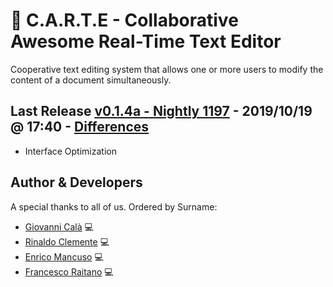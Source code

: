 # :memo: C.A.R.T.E - Collaborative Awesome Real-Time Text Editor
Cooperative text editing system that allows one or more users to modify the content of a document simultaneously.

## Last Release [v0.1.4a - Nightly 1197] - 2019/10/19 @ 17:40 - [Differences]
- Interface Optimization

## Author & Developers
A special thanks to all of us. Ordered by Surname:
 - [Giovanni Calà] :computer:
 - [Rinaldo Clemente] :computer:
 - [Enrico Mancuso] :computer:
 - [Francesco Raitano] :computer:


[v0.1.4a - Nightly 1197]: https://github.com/giovannic96/Real-time-collaborative-text-editor/tree/master/ClientModule
[Giovanni Calà]: https://github.com/giovannic96/
[Rinaldo Clemente]: https://github.com/rinaldoclemente
[Enrico Mancuso]: https://github.com/HidroSaphire
[Francesco Raitano]: https://github.com/fr2sinc
[Differences]: https://github.com/giovannic96/Real-time-collaborative-text-editor/commit/b5bc7c992dd58c90806522d67e9ad50e9f01264e
